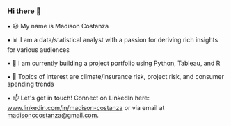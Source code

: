 ### Hi there 👋
 	
• 😃 My name is Madison Costanza

• 📊 I am a data/statistical analyst with a passion for deriving rich insights for various audiences

• 🌱 I am currently building a project portfolio using Python, Tableau, and R

• 🧠 Topics of interest are climate/insurance risk, project risk, and consumer spending trends

• 📫 Let's get in touch! Connect on LinkedIn here: www.linkedin.com/in/madison-costanza or via email at madisonccostanza@gmail.com. 

